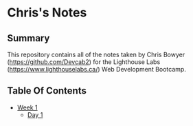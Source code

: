 # Chris's Notes

## Summary

This repository contains all of the notes taken by Chris Bowyer (https://github.com/Devcab2) for the Lighthouse Labs (https://www.lighthouselabs.ca/)  Web Development Bootcamp.


## Table Of Contents

* [Week 1](/week_1/)
  * [Day 1](/week_1/Day_1/)